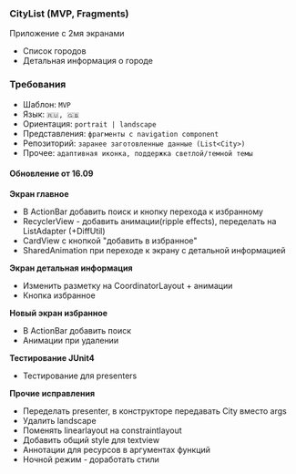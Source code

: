 ### CityList (MVP, Fragments)
Приложение с 2мя экранами  
- Список городов  
- Детальная информация о городе 


### Требования 

- Шаблон: `MVP` 
- Язык: `🇷🇺, 🇬🇧`  
- Ориентация: `portrait | landscape`
- Представления: `фрагменты с navigation component`
- Репозиторий: `заранее заготовленные данные (List<City>)` 
- Прочее: `адаптивная иконка, поддержка светлой/темной темы` 

#### Обновление от 16.09

**Экран главное**
- В ActionBar добавить поиск и кнопку перехода к избранному
- RecyclerView - добавить анимации(ripple effects), переделать на ListAdapter (+DiffUtil)
- CardView с кнопкой "добавить в избранное"
- SharedAnimation при переходе к экрану с детальной информацией

**Экран детальная информация**
- Изменить разметку на CoordinatorLayout + анимации
- Кнопка избранное 

**Новый экран избранное**
- В ActionBar добавить поиск
- Анимации при удалении

**Тестирование JUnit4**
- Тестирование для presenters

**Прочие исправления**
- Переделать presenter, в конструкторе передавать City вместо args
- Удалить landscape
- Поменять linearlayout на constraintlayout
- Добавить общий style для textview
- Аннотации для ресурсов в аргументах функций
- Ночной режим - доработать стили
